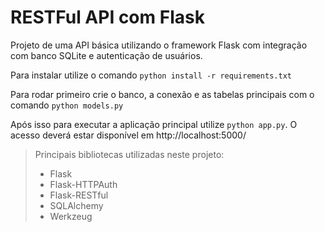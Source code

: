 # RESTFul API com Flask

Projeto de uma API básica utilizando o framework Flask com integração com banco SQLite e autenticação de usuários.

Para instalar utilize o comando `python install -r requirements.txt`

Para rodar primeiro crie o banco, a conexão e as tabelas principais com o comando `python models.py`

Após isso para executar a aplicação principal utilize `python app.py`. O acesso deverá estar disponível em http://localhost:5000/

> Principais bibliotecas utilizadas neste projeto:
> - Flask
> - Flask-HTTPAuth
> - Flask-RESTful
> - SQLAlchemy
> - Werkzeug